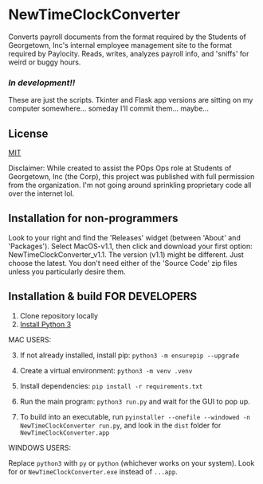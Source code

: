 # NewTimeClockConverter

Converts payroll documents from the format required by the Students of Georgetown, Inc's internal employee management site to the format required by Paylocity. Reads, writes, analyzes payroll info, and 'sniffs' for weird or buggy hours.

### _In development!!_

These are just the scripts. Tkinter and Flask app versions are sitting on my computer somewhere... someday I'll commit them... maybe...

## License
[MIT](https://choosealicense.com/licenses/mit/)

Disclaimer: While created to assist the POps Ops role at Students of Georgetown, Inc (the Corp), this project was published with full permission from the organization. I'm not going around sprinkling proprietary code all over the internet lol.




## Installation for non-programmers

Look to your right and find the 'Releases' widget (between 'About' and 'Packages'). Select MacOS-v1.1, then click and download your first option: NewTimeClockConverter_v1.1. The version (v1.1) might be different. Just choose the latest. You don't need either of the 'Source Code' zip files unless you particularly desire them. 



## Installation & build FOR DEVELOPERS

1. Clone repository locally
2. [Install Python 3](https://www.python.org/downloads/)

MAC USERS: 

3. If not already installed, install pip: `python3 -m ensurepip --upgrade`

4. Create a virtual environment: `python3 -m venv .venv`

5. Install dependencies: `pip install -r requirements.txt`

6. Run the main program: `python3 run.py` and wait for the GUI to pop up.

7. To build into an executable, run `pyinstaller --onefile --windowed -n NewTimeClockConverter run.py`, and look in the `dist` folder for `NewTimeClockConverter.app`

WINDOWS USERS: 

Replace `python3` with `py` or `python` (whichever works on your system). Look for or `NewTimeClockConverter.exe` instead of `...app`.


